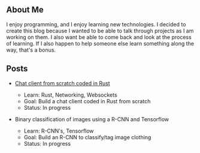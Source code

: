 ## About Me
I enjoy programming, and I enjoy learning new technologies. I decided to create this blog because I wanted to be able to talk through projects as I am working on them. I also want be able to come back and look at the process of learning. If I also happen to help someone else learn something along the way, that's a bonus.

## Posts
* [Chat client from scratch coded in Rust](https://sgp715.github.io/rust_chat/)
    * Learn: Rust, Networking, Websockets
    * Goal: Build a chat client coded in Rust from scratch
    * Status: In progress

* Binary classification of images using a R-CNN and Tensorflow
    * Learn: R-CNN's, Tensorflow
    * Goal: Build an R-CNN to classify/tag image clothing
    * Status: In progress
